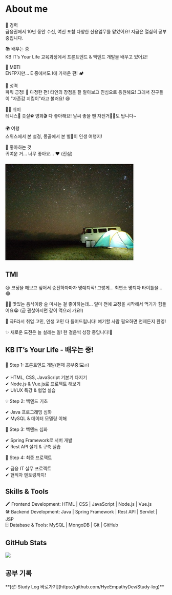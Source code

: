 <h1 align="left">About me</h1>

###

<p align="left">💼 경력<br>
금융권에서 10년 동안 수신, 여신 포함 다양한 신용업무를 맡았어요! 지금은 열심히 공부 중입니다.<br>

📚 배우는 중<br>
KB IT’s Your Life 교육과정에서 프론트엔드 & 백엔드 개발을 배우고 있어요!<br>

📸 MBTI<br>
ENFP지만… E 중에서도 I에 가까운 편! 🏕️ <br>

🌟 성격<br>
파워 긍정! 💪 다정한 편! 타인의 장점을 잘 알아보고 진심으로 응원해요! 그래서 친구들이 "자존감 지킴이"라고 불러요! 😆<br>

🚴‍♂️ 취미<br>
테니스🎾 풋살⚽ 영화🎬 다 좋아해요! 날씨 좋을 땐 자전거🚴‍♂️도 탑니다~<br>

🌍 여행<br>
스위스에서 본 설경, 몽골에서 본 별🌠이 인생 여행지!

🐻 좋아하는 것<br>
귀여운 거... 너무 좋아요... ❤️ (진심)

</p>

###

![My Profile Image](assets/star.jpg)

<h2 align="left">TMI</h2>
<p align="left">😆 코딩을 해보고 싶어서 승진하자마자 명예퇴직! 그렇게... 최연소 명퇴자 타이틀을… 😂<br>

🍻🍖 맛있는 음식이랑 술 마시는 걸 좋아하는데… 얼마 전에 교정을 시작해서 먹기가 힘들어요😭 (곧 괜찮아지면 같이 먹으러 가요!)<br>

🌻 극F라서 취업 고민, 인생 고민 다 들어드립니다! 얘기할 사람 필요하면 언제든지 환영!<br>

✨ 새로운 도전은 늘 설레는 일! 한 걸음씩 성장 중입니다!💪</p>

###

<h2 align="left">KB IT’s Your Life - 배우는 중!</h2>

###

<p align="left">📖 Step 1: 프론트엔드 개발(현재 공부중!💻🔥)<br>

✔ HTML, CSS, JavaScript 기본기 다지기<br>
✔ Node.js & Vue.js로 프로젝트 해보기<br>
✔ UI/UX 특강 & 협업 실습<br>

💡 Step 2: 백엔드 기초<br>

✔ Java 프로그래밍 심화<br>
✔ MySQL & 데이터 모델링 이해<br>

🚀 Step 3: 백엔드 심화<br>

✔ Spring Framework로 서버 개발<br>
✔ Rest API 설계 & 구축 실습<br>

🌟 Step 4: 최종 프로젝트<br>

✔ 금융 IT 실무 프로젝트<br>
✔ 현직자 멘토링까지!<br>

###

<h2 align="left">Skills & Tools</h2>
<p align="left">🖍️ Frontend Development: HTML | CSS | JavaScript | Node.js | Vue.js<br>🛠️ Backend Development: Java | Spring Framework | Rest API | Servlet | JSP<br>🗄️ Database & Tools: MySQL | MongoDB | Git | GitHub</p>

###

<h2> GitHub Stats </h2>

![](https://github-readme-stats.vercel.app/api?username=HyeEmpathyDev&theme=default&hide_border=false&include_all_commits=true&count_private=true)

###

<h2 align="left">공부 기록</h2>
**[📦 Study Log 바로가기](https://github.com/HyeEmpathyDev/Study-log)**
